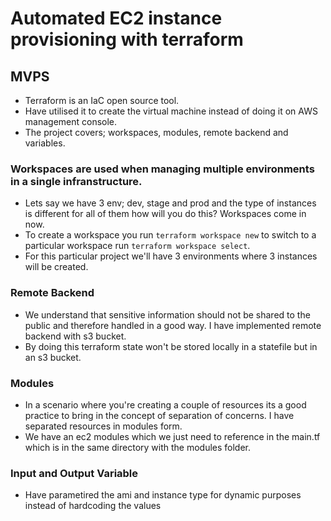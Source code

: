# Automated EC2 instance provisioning with terraform

## MVPS
 - Terraform is an IaC open source tool.
 - Have utilised it to create the virtual machine instead of doing it on AWS management console.
 - The project covers; workspaces, modules, remote backend and variables.
 
### Workspaces are used when managing multiple environments in a single infranstructure.
 - Lets say we have 3 env; dev, stage and prod and the type of instances is different for all of them how will you do this? Workspaces come in now. 
 - To create a workspace you run ```terraform workspace new``` to switch to a particular workspace run ```terraform workspace select```.
 - For this particular project we'll have 3 environments where 3 instances will be created.

### Remote Backend
 - We understand that sensitive information should not be shared to the public and therefore handled in a good way. I have implemented remote backend with s3 bucket.
 - By doing this terraform state won't be stored locally in a statefile but in an s3 bucket.

### Modules
 - In a scenario where you're creating a couple of resources its a good practice to bring in the concept of separation of concerns. I have separated resources in modules form.
 - We have an ec2 modules which we just need to reference in the main.tf which is in the same directory with the modules folder.

### Input and Output Variable
 - Have parametired the ami and instance type for dynamic purposes instead of hardcoding the values